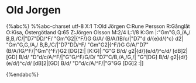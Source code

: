 # Old Jorgen

{%abc%}
%%abc-charset utf-8
X:1
T:Old Jörgen
C:Rune Persson 
R:Gånglåt
O:Kisa, Östergötland
Q:65
Z:Jörgen Olsson
M:2/4
L:1/8
K:Gm
|:"Gm"G,G,/A,/ B,B,/C/|"D7"DD/^F/ "Gm"G2|{^F/}G G/A/ (B/A/)B/c/|"D7"d d/{e}d/{^c} d2|
"Gm"G,G,/A,/ B,B,/C/|"D7"DD/^F/ "Gm"G2|{^F/}G G/A/"D7" (B/A/)G/^F/|"Gm"{^F/}G2 [DG]2:|
[K:G]|:"G"G B/d/ g2|{d/}(e/d/)^c/d/ [dB]2|[GD] B/d/ "D"d/c/A/^F/|"G"G/^F/G/D/ "D7"C/B,/A,/G,/|
"G"[DG] B/d/ g2|{d/}(e/d/)^c/d/ [dB]2|[GD] B/d/ "D"d/c/A/^F/|"G"GG [DG]2 :|]


{%endabc%}
